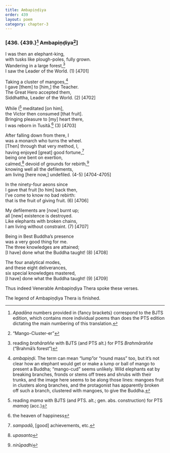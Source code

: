 ```yaml
---
title: Ambapiṇḍiya
order: 439
layout: poem
category: chapter-3
---
```


### \[436. {439.}[^1] Ambapiṇḍiya[^2]\]

I was then an elephant-king,  
with tusks like plough-poles, fully grown.  
Wandering in a large forest,[^3]  
I saw the Leader of the World. (1) \[4701\]

Taking a cluster of mangoes,[^4]  
I gave \[them\] to \[him,\] the Teacher.  
The Great Hero accepted them,  
Siddhattha, Leader of the World. (2) \[4702\]

While I[^5] meditated \[on him\],  
the Victor then consumed \[that fruit\].  
Bringing pleasure to \[my\] heart there,  
I was reborn in Tusitā.[^6] (3) \[4703\]

After falling down from there, I  
was a monarch who turns the wheel.  
\[Then\] through that very method, I,  
having enjoyed \[great\] good fortune,[^7]  
being one bent on exertion,  
calmed,[^8] devoid of grounds for rebirth,[^9]  
knowing well all the defilements,  
am living \[here now,\] undefiled. (4-5) \[4704-4705\]

In the ninety-four aeons since  
I gave that fruit \[to him\] back then,  
I’ve come to know no bad rebirth:  
that is the fruit of giving fruit. (6) \[4706\]

My defilements are \[now\] burnt up;  
all \[new\] existence is destroyed.  
Like elephants with broken chains,  
I am living without constraint. (7) \[4707\]

Being in Best Buddha’s presence  
was a very good thing for me.  
The three knowledges are attained;  
\[I have\] done what the Buddha taught! (8) \[4708\]

The four analytical modes,  
and these eight deliverances,  
six special knowledges mastered,  
\[I have\] done what the Buddha taught! (9) \[4709\]

Thus indeed Venerable Ambapiṇḍiya Thera spoke these verses.

The legend of Ambapiṇḍiya Thera is finished.

[^1]: *Apadāna* numbers provided in {fancy brackets} correspond to the BJTS edition, which contains more individual poems than does the PTS edition dictating the main numbering of this translation.

[^2]: “Mango-Cluster-er”

[^3]: reading *brahāraññe* with BJTS (and PTS alt.) for PTS *Brahmāraññe* (“Brahmā’s forest”)

[^4]: *ambapiṇḍi*. The term can mean “lump”or “round mass” too, but it’s not clear how an elephant would get or make a lump or ball of mango to present a Buddha; “mango-cud” seems unlikely. Wild elephants eat by breaking branches, fronds or stems off trees and shrubs with their trunks, and the image here seems to be along those lines: mangoes fruit in clusters along branches, and the protagonist has apparently broken off such a branch, clustered with mangoes, to give the Buddha.

[^5]: reading *mama* with BJTS (and PTS. alt.; gen. abs. construction) for PTS *mamaŋ* (acc.)

[^6]: the heaven of happiness

[^7]: *sampadā*, \[good\] achievements, etc.

[^8]: *upasanto*

[^9]: *nirūpadhi*
